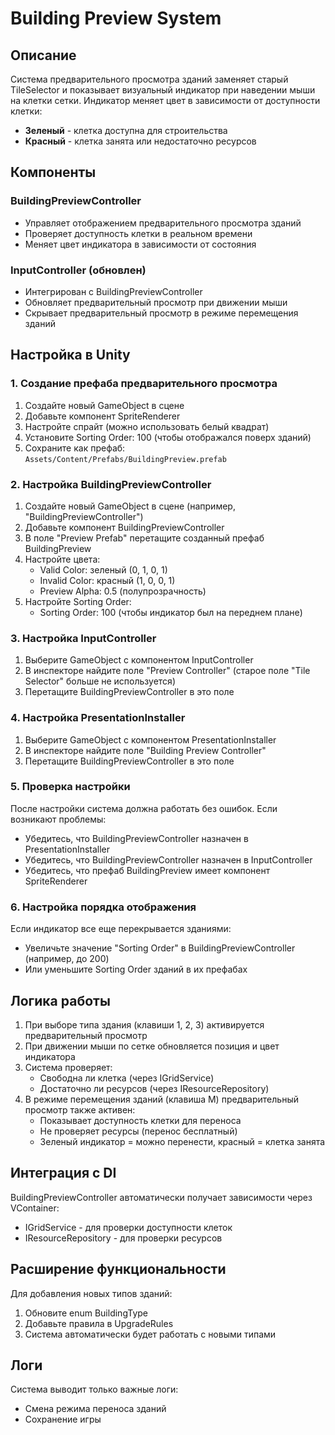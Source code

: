 # Building Preview System

## Описание
Система предварительного просмотра зданий заменяет старый TileSelector и показывает визуальный индикатор при наведении мыши на клетки сетки. Индикатор меняет цвет в зависимости от доступности клетки:
- **Зеленый** - клетка доступна для строительства
- **Красный** - клетка занята или недостаточно ресурсов

## Компоненты

### BuildingPreviewController
- Управляет отображением предварительного просмотра зданий
- Проверяет доступность клетки в реальном времени
- Меняет цвет индикатора в зависимости от состояния

### InputController (обновлен)
- Интегрирован с BuildingPreviewController
- Обновляет предварительный просмотр при движении мыши
- Скрывает предварительный просмотр в режиме перемещения зданий

## Настройка в Unity

### 1. Создание префаба предварительного просмотра
1. Создайте новый GameObject в сцене
2. Добавьте компонент SpriteRenderer
3. Настройте спрайт (можно использовать белый квадрат)
4. Установите Sorting Order: 100 (чтобы отображался поверх зданий)
5. Сохраните как префаб: `Assets/Content/Prefabs/BuildingPreview.prefab`

### 2. Настройка BuildingPreviewController
1. Создайте новый GameObject в сцене (например, "BuildingPreviewController")
2. Добавьте компонент BuildingPreviewController
3. В поле "Preview Prefab" перетащите созданный префаб BuildingPreview
4. Настройте цвета:
   - Valid Color: зеленый (0, 1, 0, 1)
   - Invalid Color: красный (1, 0, 0, 1)
   - Preview Alpha: 0.5 (полупрозрачность)
5. Настройте Sorting Order:
   - Sorting Order: 100 (чтобы индикатор был на переднем плане)

### 3. Настройка InputController
1. Выберите GameObject с компонентом InputController
2. В инспекторе найдите поле "Preview Controller" (старое поле "Tile Selector" больше не используется)
3. Перетащите BuildingPreviewController в это поле

### 4. Настройка PresentationInstaller
1. Выберите GameObject с компонентом PresentationInstaller
2. В инспекторе найдите поле "Building Preview Controller"
3. Перетащите BuildingPreviewController в это поле

### 5. Проверка настройки
После настройки система должна работать без ошибок. Если возникают проблемы:
- Убедитесь, что BuildingPreviewController назначен в PresentationInstaller
- Убедитесь, что BuildingPreviewController назначен в InputController
- Убедитесь, что префаб BuildingPreview имеет компонент SpriteRenderer

### 6. Настройка порядка отображения
Если индикатор все еще перекрывается зданиями:
- Увеличьте значение "Sorting Order" в BuildingPreviewController (например, до 200)
- Или уменьшите Sorting Order зданий в их префабах

## Логика работы

1. При выборе типа здания (клавиши 1, 2, 3) активируется предварительный просмотр
2. При движении мыши по сетке обновляется позиция и цвет индикатора
3. Система проверяет:
   - Свободна ли клетка (через IGridService)
   - Достаточно ли ресурсов (через IResourceRepository)
4. В режиме перемещения зданий (клавиша M) предварительный просмотр также активен:
   - Показывает доступность клетки для переноса
   - Не проверяет ресурсы (перенос бесплатный)
   - Зеленый индикатор = можно перенести, красный = клетка занята

## Интеграция с DI
BuildingPreviewController автоматически получает зависимости через VContainer:
- IGridService - для проверки доступности клеток
- IResourceRepository - для проверки ресурсов

## Расширение функциональности
Для добавления новых типов зданий:
1. Обновите enum BuildingType
2. Добавьте правила в UpgradeRules
3. Система автоматически будет работать с новыми типами

## Логи
Система выводит только важные логи:
- Смена режима переноса зданий
- Сохранение игры
